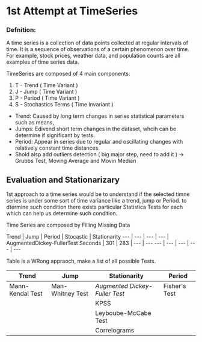 # 1st Attempt at TimeSeries

### Defnition: 
A time series is a collection of data points collected at regular intervals of time. It is a sequence of observations of a certain phenomenon over time. For example, stock prices, weather data, and population counts are all examples of time series data.

TimeSeries are composed of 4 main components: 

1. T - Trend   ( Time Variant )
2. J - Jump    ( Time Variant )
3. P - Period  ( Time Variant )
4. S - Stochastics Terms ( Time Invariant )

- Trend: Caused by long term changes in series statistical parameters such as means, 
- Jumps: Edivend short term changes in the dataset, whcih can be determine if significant by tests. 
- Period: Appear in series due to regular and oscillating changes with relatively constant time distances. 
- Shold alsp add outliers detection ( big major step, need to add it ) -> Grubbs Test, Moving Average and Movin Median

## Evaluation and Stationarizary 

1st approach to a time series would be to understand if the selected timne series is under some sort of time variance like a trend, jump or Period. to dtermine such condition there exists particular Statistica Tests for each which can help us determine such condition. 

Time Series are composed by Filling Missing Data

Trend | Jump  | Period | Stocastic | Stationarity
--- | --- | --- | --- | AugmentedDickey-FullerTest
Seconds | 301 | 283 | --- | ---
--- | --- | --- | --- | ---

Table is a WRong appraoch, make a list of all possible Tests. 


| Trend         | Jump     | Stationarity | Period |
|--------------|-----------|------------|----------|
| Mann-Kendal Test | Man-Whitney Test      | *Augmented Dickey-Fuller Test*  | Fisher's Test | 
|     |  | KPSS       |  | 
|       | | Leyboube-McCabe Test       |  | 
|       |  | Correlograms        |  | 

